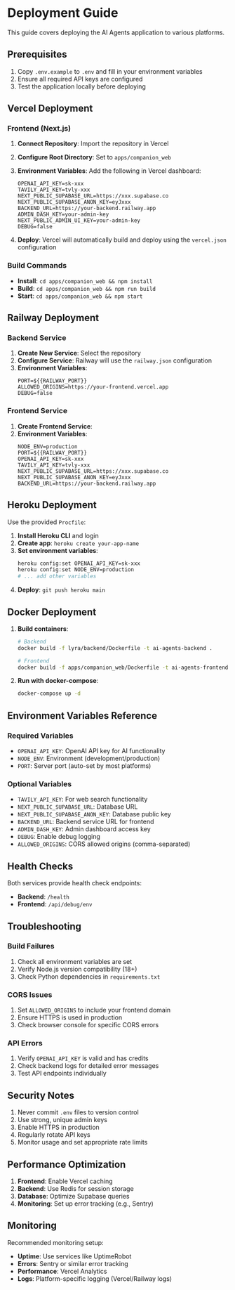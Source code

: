 # Deployment Guide

This guide covers deploying the AI Agents application to various platforms.

## Prerequisites

1. Copy `.env.example` to `.env` and fill in your environment variables
2. Ensure all required API keys are configured
3. Test the application locally before deploying

## Vercel Deployment

### Frontend (Next.js)

1. **Connect Repository**: Import the repository in Vercel
2. **Configure Root Directory**: Set to `apps/companion_web`
3. **Environment Variables**: Add the following in Vercel dashboard:
   ```
   OPENAI_API_KEY=sk-xxx
   TAVILY_API_KEY=tvly-xxx
   NEXT_PUBLIC_SUPABASE_URL=https://xxx.supabase.co
   NEXT_PUBLIC_SUPABASE_ANON_KEY=eyJxxx
   BACKEND_URL=https://your-backend.railway.app
   ADMIN_DASH_KEY=your-admin-key
   NEXT_PUBLIC_ADMIN_UI_KEY=your-admin-key
   DEBUG=false
   ```

4. **Deploy**: Vercel will automatically build and deploy using the `vercel.json` configuration

### Build Commands
- **Install**: `cd apps/companion_web && npm install`
- **Build**: `cd apps/companion_web && npm run build`
- **Start**: `cd apps/companion_web && npm start`

## Railway Deployment

### Backend Service

1. **Create New Service**: Select the repository
2. **Configure Service**: Railway will use the `railway.json` configuration
3. **Environment Variables**:
   ```
   PORT=${{RAILWAY_PORT}}
   ALLOWED_ORIGINS=https://your-frontend.vercel.app
   DEBUG=false
   ```

### Frontend Service

1. **Create Frontend Service**: 
2. **Environment Variables**:
   ```
   NODE_ENV=production
   PORT=${{RAILWAY_PORT}}
   OPENAI_API_KEY=sk-xxx
   TAVILY_API_KEY=tvly-xxx
   NEXT_PUBLIC_SUPABASE_URL=https://xxx.supabase.co
   NEXT_PUBLIC_SUPABASE_ANON_KEY=eyJxxx
   BACKEND_URL=https://your-backend.railway.app
   ```

## Heroku Deployment

Use the provided `Procfile`:

1. **Install Heroku CLI** and login
2. **Create app**: `heroku create your-app-name`
3. **Set environment variables**:
   ```bash
   heroku config:set OPENAI_API_KEY=sk-xxx
   heroku config:set NODE_ENV=production
   # ... add other variables
   ```
4. **Deploy**: `git push heroku main`

## Docker Deployment

1. **Build containers**:
   ```bash
   # Backend
   docker build -f lyra/backend/Dockerfile -t ai-agents-backend .
   
   # Frontend
   docker build -f apps/companion_web/Dockerfile -t ai-agents-frontend .
   ```

2. **Run with docker-compose**:
   ```bash
   docker-compose up -d
   ```

## Environment Variables Reference

### Required Variables
- `OPENAI_API_KEY`: OpenAI API key for AI functionality
- `NODE_ENV`: Environment (development/production)
- `PORT`: Server port (auto-set by most platforms)

### Optional Variables
- `TAVILY_API_KEY`: For web search functionality
- `NEXT_PUBLIC_SUPABASE_URL`: Database URL
- `NEXT_PUBLIC_SUPABASE_ANON_KEY`: Database public key
- `BACKEND_URL`: Backend service URL for frontend
- `ADMIN_DASH_KEY`: Admin dashboard access key
- `DEBUG`: Enable debug logging
- `ALLOWED_ORIGINS`: CORS allowed origins (comma-separated)

## Health Checks

Both services provide health check endpoints:
- **Backend**: `/health`
- **Frontend**: `/api/debug/env`

## Troubleshooting

### Build Failures
1. Check all environment variables are set
2. Verify Node.js version compatibility (18+)
3. Check Python dependencies in `requirements.txt`

### CORS Issues
1. Set `ALLOWED_ORIGINS` to include your frontend domain
2. Ensure HTTPS is used in production
3. Check browser console for specific CORS errors

### API Errors
1. Verify `OPENAI_API_KEY` is valid and has credits
2. Check backend logs for detailed error messages
3. Test API endpoints individually

## Security Notes

1. Never commit `.env` files to version control
2. Use strong, unique admin keys
3. Enable HTTPS in production
4. Regularly rotate API keys
5. Monitor usage and set appropriate rate limits

## Performance Optimization

1. **Frontend**: Enable Vercel caching
2. **Backend**: Use Redis for session storage
3. **Database**: Optimize Supabase queries
4. **Monitoring**: Set up error tracking (e.g., Sentry)

## Monitoring

Recommended monitoring setup:
- **Uptime**: Use services like UptimeRobot
- **Errors**: Sentry or similar error tracking
- **Performance**: Vercel Analytics
- **Logs**: Platform-specific logging (Vercel/Railway logs)